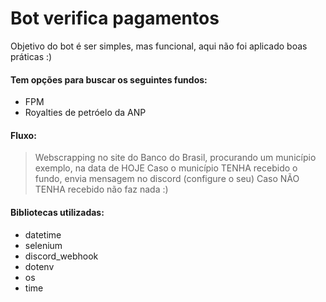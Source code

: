 # Bot verifica pagamentos 

Objetivo do bot é ser simples, mas funcional, aqui não foi aplicado boas práticas :)

#### Tem opções para buscar os seguintes fundos:
- FPM
- Royalties de petróelo da ANP

#### Fluxo: 
> Webscrapping no site do Banco do Brasil, procurando um município exemplo, na data de HOJE 
> Caso o município TENHA recebido o fundo, envia mensagem no discord (configure o seu)
> Caso NÃO TENHA recebido não faz nada :)

#### Bibliotecas utilizadas:
- datetime
- selenium
- discord_webhook
- dotenv
- os
- time